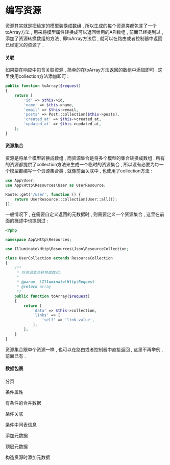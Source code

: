 # 编写资源

资源其实就是把给定的模型装换成数组 , 所以生成的每个资源类都包含了一个toArray方法 , 用来将模型属性转换成可以返回给用的API数组 , 前面已经提到过 , 添加了资源转换数组的方法 , 即toArray方法后 , 就可以在路由或者控制器中返回已经定义的资源了 .

#### 关联

如果要在响应中包含关联资源 , 简单的在toArray方法返回的数组中添加即可 . 这里使用collection方法添加即可 :

```php
public function toArray($request)
{
    return [
        'id' => $this->id,
        'name' => $this->name,
        'email' => $this->email,
        'posts' => Post::collection($this->posts),
        'created_at' => $this->created_at,
        'updated_at' => $this->updated_at,
    ];
}
```

#### 资源集合

资源是将单个模型转换成数组 , 而资源集合是将多个模型的集合转换成数组 . 所有的资源都提供了collection方法来生成一个临时的资源集合 , 所以没有必要为每一个模型都编写一个资源集合类 , 就像前面关联中 , 也使用了collection方法 :

```php
use App\User;
use App\Http\Resources\User as UserResource;

Route::get('/user', function () {
    return UserResource::collection(User::all());
});
```

一般情况下 , 在需要自定义返回的元数据时 , 则需要定义一个资源集合 , 这里在前面的概述中也提到过 :

```php
<?php

namespace App\Http\Resources;

use Illuminate\Http\Resources\Json\ResourceCollection;

class UserCollection extends ResourceCollection
{
    /**
     * 将资源集合转换成数组。
     *
     * @param  \Illuminate\Http\Request
     * @return array
     */
    public function toArray($request)
    {
        return [
            'data' => $this->collection,
            'links' => [
                'self' => 'link-value',
            ],
        ];
    }
}
```

资源集合跟单个资源一样 , 也可以在路由或者控制器中直接返回 , 这里不再举例 , 前面已有 .

#### 数据包裹

#### 

分页

条件属性

有条件的合并数据

条件关联

条件中间表信息

添加元数据

顶层元数据

构造资源时添加元数据

